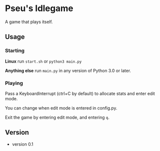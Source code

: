 Pseu's Idlegame
======
A game that plays itself.

## Usage
### Starting
**Linux** run `start.sh` or `python3 main.py`

**Anything else** run `main.py` in any version of Python 3.0 or later.

### Playing
Pass a KeyboardInterrupt (ctrl+C by default) to allocate stats and enter edit mode.

You can change when edit mode is entered in config.py.

Exit the game by entering edit mode, and entering `q`.

## Version

* version 0.1
